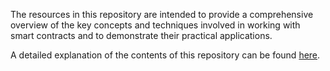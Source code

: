 The resources in this repository are intended to provide a comprehensive overview of the key concepts and techniques involved in working with smart contracts and to demonstrate their practical applications.

A detailed explanation of the contents of this repository can be found [here](https://davdifr.github.io/smartcontract/eth/goerli/metamask/infura/2022/11/14/hands-on-foo-contract.html).
